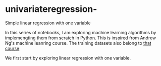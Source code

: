 # univariateregression-
Simple linear regression with one variable 

In this series of notebooks, I am exploring machine learning algorithms by implemengting them from scratch in Python. This is inspired from Andrew Ng's machine leanring course. The training datasets also belong to [that course](https://www.coursera.org/learn/machine-learning)

We first start by exploring linear regression with one variable. 
